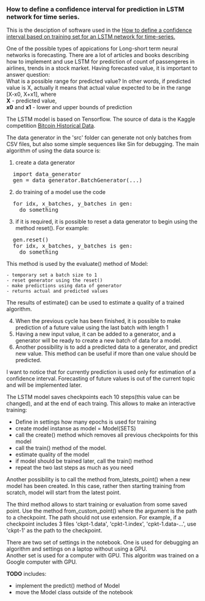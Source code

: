 
### How to define a confidence interval for prediction in LSTM network for time series.

This is the desciption of software used in the [How to define a confidence interval based on training set for an LSTM network for time-series.
](https://rtaubes.pythonanywhere.com/lstm-1/)

One of the possible types of appications for Long-short term neural networks is forecasting.
There are a lot of articles and books describing how to implement and use LSTM for prediction of count
of passengeres in airlines, trends in a stock market.
Having forecasted value, it is important to answer question:<br/>
What is a possible range for predicted value? In other words, if predicted value is X, actually it
means that actual value expected to be in the range [X-x0, X+x1], where<br/>
__X__ - predicted value,<br/>
__x0__ and __x1__ - lower and upper bounds of prediction<br/>

The LSTM model is based on Tensorflow.
The source of data is the Kaggle competition [Bitcoin Historical Data](https://www.kaggle.com/mczielinski/bitcoin-historical-data).

The data generator in the 'src' folder can generate not only batches from CSV files, but also
some simple sequences like Sin for debugging.
The main algorithm of using the data source is:

1. create a data generator
<pre>
  import data_generator
  gen = data_generator.BatchGenerator(...)
</pre>
2. do training of a model use the code
<pre>
  for idx, x_batches, y_batches in gen:
    do something
</pre>
3. if it is required, it is possible to reset a data generator to begin using the method reset().
For example:
<pre>
  gen.reset()
  for idx, x_batches, y_batches is gen:
    do something
</pre>
  This method is used by the evaluate() method of Model:

    - temporary set a batch size to 1
    - reset generator using the reset()
    - make predictions using data of generator
    - returns actual and predicted values
  The results of estimate() can be used to estimate a quality of a trained algorithm.

4. When the previous cycle has been finished, it is possible to make prediction of a future value using the last batch with length 1
5. Having a new input value, it can be added to a generator, and a generator will be ready to create a new batch of data for a model.
6. Another possibility is to add a predicted data to a generator, and predict new value. This method can be useful if more than one
value should be predicted.

I want to notice that for currently prediction is used only for estimation of a confidence interval. Forecasting of future values
is out of the current topic and will be implemented later.

The LSTM model saves checkpoints each 10 steps(this value can be changed), and at the end of each traing.
This allows to make an interactive training:

- Define in settings how many epochs is used for training
- create model instanse as model = Model(SETS)
- call the create() method which removes all previous checkpoints for this model
- call the train() method of the model.
- estimate quality of the model
- if model should be trained later, call the train() method
- repeat the two last steps as much as you need

Another possibility is to call the method from_latests_point() when a new model has been created.
In this case, rather then starting training from scratch, model will start from the latest point.

The third method allows to start training or evaluation from some saved point. Use the method from_custom_point() where the argument
is the path to a checkpoint. The path should not use extension. For example, if a checkpoint includes 3 files 'ckpt-1.data', 'cpkt-1.index', 'cpkt-1.data-...',
use 'ckpt-1' as the path to the checkpoint.

There are two set of settings in the notebook. One is used for debugging an algorithm and settings on a laptop
without using a GPU.<br/>
Another set is used for a computer with GPU. This algoritm was trained on a Google computer with GPU.


__TODO__ includes:

- implement the predict() method of Model
- move the Model class outside of the notebook

